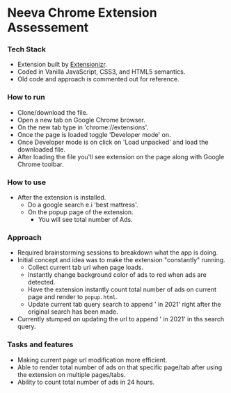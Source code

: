 # Neeva Chrome Extension Assessement

### Tech Stack
  - Extension built by [Extensionizr]( https://extensionizr.com/).
  - Coded in Vanilla JavaScript, CSS3, and HTML5 semantics.
  - Old code and approach is commented out for reference.

### How to run
  - Clone/download the file.
  - Open a new tab on Google Chrome browser.
  - On the new tab type in 'chrome://extensions'.
  - Once the page is loaded toggle 'Developer mode' on.
  - Once Developer mode is on click on 'Load unpacked' and load the downloaded file.
  - After loading the file you'll see extension on the page along with Google Chrome toolbar.

### How to use
  - After the extension is installed.
    - Do a google search e.i 'best mattress'.
    - On the popup page of the extension.
      - You will see total number of Ads.

### Approach
  - Required brainstorming sessions to breakdown what the app is doing.
  - Initial concept and idea was to make the extension "constantly" running.
    - Collect current tab url when page loads.
    - Instantly change background color of ads to red when ads are detected.
    - Have the extension instantly count total number of ads on current page and render to `popup.html`.
    - Update current tab query search to append ' in 2021' right after the original search has been made.
  - Currently stumped on updating the url to append ' in 2021' in ths search query.

### Tasks and features
  - Making current page url modification more efficient.
  - Able to render total number of ads on that specific page/tab after using the extension on multiple pages/tabs.
  - Ability to count total number of ads in 24 hours.

